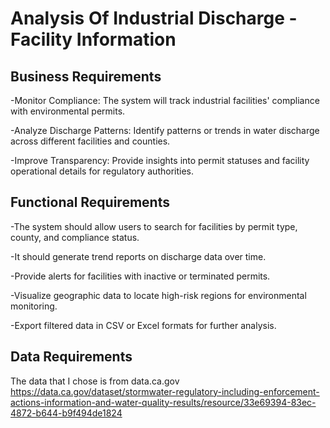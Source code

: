 # Analysis Of Industrial Discharge - Facility Information

## Business Requirements
-Monitor Compliance: The system will track industrial facilities' compliance with environmental permits.

-Analyze Discharge Patterns: Identify patterns or trends in water discharge across different facilities and counties.

-Improve Transparency: Provide insights into permit statuses and facility operational details for regulatory authorities.

## Functional Requirements
-The system should allow users to search for facilities by permit type, county, and compliance status.

-It should generate trend reports on discharge data over time.

-Provide alerts for facilities with inactive or terminated permits.

-Visualize geographic data to locate high-risk regions for environmental monitoring.

-Export filtered data in CSV or Excel formats for further analysis.

## Data Requirements
The data that I chose is from data.ca.gov <https://data.ca.gov/dataset/stormwater-regulatory-including-enforcement-actions-information-and-water-quality-results/resource/33e69394-83ec-4872-b644-b9f494de1824>
